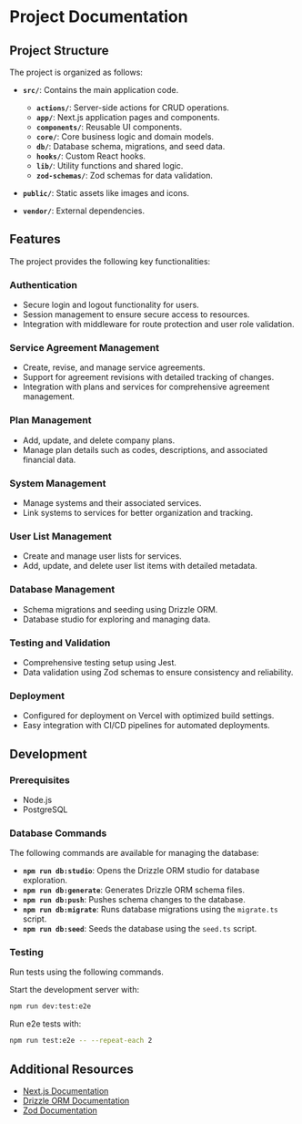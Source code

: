 # Project Documentation

## Project Structure

The project is organized as follows:

- **`src/`**: Contains the main application code.

    - **`actions/`**: Server-side actions for CRUD operations.
    - **`app/`**: Next.js application pages and components.
    - **`components/`**: Reusable UI components.
    - **`core/`**: Core business logic and domain models.
    - **`db/`**: Database schema, migrations, and seed data.
    - **`hooks/`**: Custom React hooks.
    - **`lib/`**: Utility functions and shared logic.
    - **`zod-schemas/`**: Zod schemas for data validation.

- **`public/`**: Static assets like images and icons.
- **`vendor/`**: External dependencies.

## Features

The project provides the following key functionalities:

### Authentication

- Secure login and logout functionality for users.
- Session management to ensure secure access to resources.
- Integration with middleware for route protection and user role validation.

### Service Agreement Management

- Create, revise, and manage service agreements.
- Support for agreement revisions with detailed tracking of changes.
- Integration with plans and services for comprehensive agreement management.

### Plan Management

- Add, update, and delete company plans.
- Manage plan details such as codes, descriptions, and associated financial data.

### System Management

- Manage systems and their associated services.
- Link systems to services for better organization and tracking.

### User List Management

- Create and manage user lists for services.
- Add, update, and delete user list items with detailed metadata.

### Database Management

- Schema migrations and seeding using Drizzle ORM.
- Database studio for exploring and managing data.

### Testing and Validation

- Comprehensive testing setup using Jest.
- Data validation using Zod schemas to ensure consistency and reliability.

### Deployment

- Configured for deployment on Vercel with optimized build settings.
- Easy integration with CI/CD pipelines for automated deployments.

## Development

### Prerequisites

- Node.js
- PostgreSQL

### Database Commands

The following commands are available for managing the database:

- **`npm run db:studio`**: Opens the Drizzle ORM studio for database exploration.
- **`npm run db:generate`**: Generates Drizzle ORM schema files.
- **`npm run db:push`**: Pushes schema changes to the database.
- **`npm run db:migrate`**: Runs database migrations using the `migrate.ts` script.
- **`npm run db:seed`**: Seeds the database using the `seed.ts` script.

### Testing

Run tests using the following commands.

Start the development server with:

```bash
npm run dev:test:e2e
```

Run e2e tests with:

```bash
npm run test:e2e -- --repeat-each 2
```

## Additional Resources

- [Next.js Documentation](https://nextjs.org/docs)
- [Drizzle ORM Documentation](https://orm.drizzle.team/)
- [Zod Documentation](https://zod.dev/)
